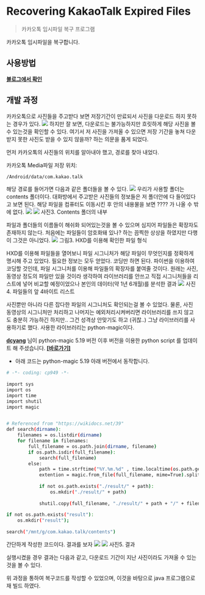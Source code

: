 # Recovering KakaoTalk Expired Files
> 카카오톡 임시파일 복구 프로그램

카카오톡 임시파일을 복구합니다.

## 사용방법
[**블로그에서 확인**](https://bperhaps.tistory.com/entry/%EC%B9%B4%EC%B9%B4%EC%98%A4%ED%86%A1-%EC%A0%80%EC%9E%A5%EA%B8%B0%EA%B0%84-%EB%A7%8C%EB%A3%8C-%ED%8C%8C%EC%9D%BC-%EB%B3%B5%EA%B5%AC-%ED%94%84%EB%A1%9C%EA%B7%B8%EB%9E%A8)

	
## 개발 과정

카카오톡으로 사진들을 주고받다 보면 저장기간이 만료되서 사진을 다운로드 하지 못하는 경우가 있다.
![](./img/1.jfif)
하지만 잘 보면, 다운로드는 불가능하지만 흐릿하게 해당 사진을 볼 수 있는것을 확인할 수 있다.
여기서 저 사진을 가져올 수 있으면 저장 기간을 놓쳐 다운받지 못한 사진도 받을 수 있지 않을까? 하는 의문을 품게 되었다.

먼저 카카오톡의 사진들의 위치를 알아내야 했고, 경로를 찾아 내었다.

카카오톡 Media파일 저장 위치:
```sh
/Android/data/com.kakao.talk
```
해당 경로를 들어가면 다음과 같은 폴더들을 볼 수 있다.
![](./img/2.png)
우리가 사용할 폴더는 contents 폴더이다. 대화방에서 주고받은 사진들의 정보들은 저 폴더안에 다 들어있다고 보면 된다.
해당 파일을 컴퓨터도 이동시킨 후 안의 내용물을 보면 ???? 가 나올 수 밖에 없다.
![](./img/3.png)
![](./img/4.png)
사진3. Contents 폴더의 내부

파일과 폴더들의 이름들이 해쉬화 되어있는것을 볼 수 있으며 심지어 파일들은 확장자도 존재하지 않는다.
처음에는 파일들이 암호화돼 있나? 하는 끔찍한 상상을 하였지만 다행이 그것은 아니었다.
![](./img/5.png)
그림3. HXD를 이용해 확인한 파일 형식

HXD를 이용해 파일들을 열어보니 파일 시그니처가 해당 파일이 무엇인지를 정확하게 명시해 주고 있었다.
필요한 정보는 모두 얻었다. 코딩만 하면 된다. 파이썬을 이용하여 코딩할 것인데, 파일 시그니처를 이용해 파일들의 확장자를 붙여줄 것이다.
원래는 사진, 동영상 정도의 파일만 있을 것이라 생각하여 라이브러리를 안쓰고 직접 시그니처들을 리스트에 넣어 비교할 예정이었으나 본인의 데이터(약 1년 6개월)를 분석한 결과
![](./img/6.png)
사진4. 파일들의 앞 4바이트 리스트

사진뿐만 아니라 다른 잡다한 파일의 시그니처도 확인되는걸 볼 수 있었다.
물론, 사진 동영상의 시그니처만 처리하고 나머지는 예외처리시켜버리면 라이브러리를 쓰지 않고도 충분히 가능하긴 하지만.. 그건 성격상 안맞기도 하고 (귀찮..) 그냥 라이브러리를 사용하기로 했다.
사용한 라이브러리는 python-magic이다. 


[**dcyang**](https://github.com/dcyang) 님이 python-magic 5.19 버전 이후 버전을 이용한 python script 를 업데이트 해 주셨습니다. [**[바로가기]**](https://gist.github.com/dcyang/7f857b5cc1a3c6d7f0ebc92a06dafd5d)

* 아래 코드는 python-magic 5.19 아래 버전에서 동작합니다.
```sh
# -*- coding: cp949 -*-
 
import sys
import os
import time
import shutil
import magic

 
# Referenced from "https://wikidocs.net/39"
def search(dirname):
    filenames = os.listdir(dirname)
    for filename in filenames:
        full_filename = os.path.join(dirname, filename)
        if os.path.isdir(full_filename):
            search(full_filename)
        else:
            path = time.strftime("%Y.%m.%d" , time.localtime(os.path.getmtime(full_filename)))
            extention = magic.from_file(full_filename, mime=True).split("/")[1]
            
            if not os.path.exists("./result/" + path):
                os.mkdir("./result/" + path)
 
            shutil.copy(full_filename, "./result/" + path + "/" + filename + "." + extention)     
 
if not os.path.exists("result"):
    os.mkdir("result");
 
search("/mnt/g/com.kakao.talk/contents")
```
간단하게 작성한 코드이다. 결과를 보자
![](./img/7.png)
![](./img/8.png)
사진5. 결과

실행시켰을 경우 결과는 다음과 같고, 다운로드 기간이 지난 사진이라도 가져올 수 있는 것을 볼 수 있다.

위 과정을 통하여 복구코드를 작성할 수 있었으며, 이것을 바탕으로 java 프로그램으로 재 빌드 하였다.
